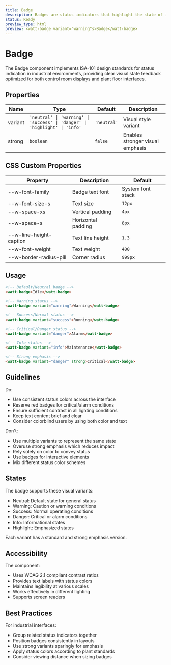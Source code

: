 ```yaml
---
title: Badge
description: Badges are status indicators that highlight the state of items, typically used in industrial interfaces to show equipment or process status according to ISA-101 standards.
status: Ready
preview_type: html
preview: <watt-badge variant="warning"s>Badge</watt-badge>
---
```


# Badge
The Badge component implements ISA-101 design standards for status indication in industrial environments, providing clear visual state feedback optimized for both control room displays and plant floor interfaces.

## Properties
| Name | Type | Default | Description |
|------|------|---------|-------------|
| variant | `'neutral' \| 'warning' \| 'success' \| 'danger' \| 'highlight' \| 'info'` | `'neutral'` | Visual style variant |
| strong | `boolean` | `false` | Enables stronger visual emphasis |

## CSS Custom Properties
| Property | Description | Default |
|----------|-------------|---------|
| --w-font-family | Badge text font | System font stack |
| --w-font-size-s | Text size | `12px` |
| --w-space-xs | Vertical padding | `4px` |
| --w-space-s | Horizontal padding | `8px` |
| --w-line-height-caption | Text line height | `1.3` |
| --w-font-weight | Text weight | `400` |
| --w-border-radius-pill | Corner radius | `999px` |

## Usage
```html
<!-- Default/Neutral badge -->
<watt-badge>Idle</watt-badge>

<!-- Warning status -->
<watt-badge variant="warning">Warning</watt-badge>

<!-- Success/Normal status -->
<watt-badge variant="success">Running</watt-badge>

<!-- Critical/Danger status -->
<watt-badge variant="danger">Alarm</watt-badge>

<!-- Info status -->
<watt-badge variant="info">Maintenance</watt-badge>

<!-- Strong emphasis -->
<watt-badge variant="danger" strong>Critical</watt-badge>
```

## Guidelines
Do:
- Use consistent status colors across the interface
- Reserve red badges for critical/alarm conditions
- Ensure sufficient contrast in all lighting conditions
- Keep text content brief and clear
- Consider colorblind users by using both color and text

Don't:
- Use multiple variants to represent the same state
- Overuse strong emphasis which reduces impact
- Rely solely on color to convey status
- Use badges for interactive elements
- Mix different status color schemes

## States
The badge supports these visual variants:
- Neutral: Default state for general status
- Warning: Caution or warning conditions
- Success: Normal operating conditions
- Danger: Critical or alarm conditions
- Info: Informational states
- Highlight: Emphasized states

Each variant has a standard and strong emphasis version.

## Accessibility
The component:
- Uses WCAG 2.1 compliant contrast ratios
- Provides text labels with status colors
- Maintains legibility at various scales
- Works effectively in different lighting
- Supports screen readers

## Best Practices
For industrial interfaces:
- Group related status indicators together
- Position badges consistently in layouts  
- Use strong variants sparingly for emphasis
- Apply status colors according to plant standards
- Consider viewing distance when sizing badges